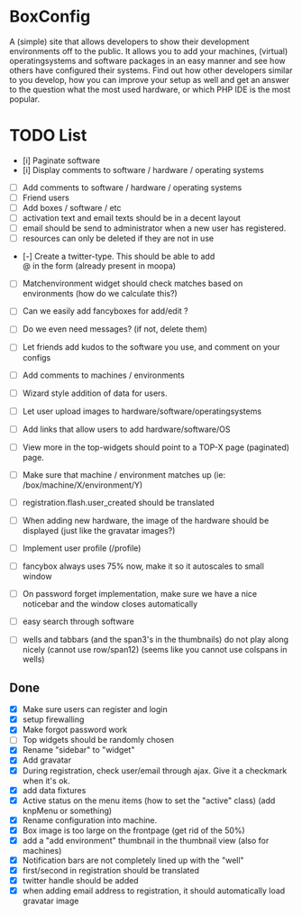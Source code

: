 BoxConfig
========================
A (simple) site that allows developers to show their development environments off to the public. It allows you to add
your machines, (virtual) operatingsystems and software packages in an easy manner and see how others have configured
their systems. Find out how other developers similar to you develop, how you can improve your setup as well and get an
answer to the question what the most used hardware, or which PHP IDE is the most popular.


TODO List
========================

* [i] Paginate software
* [i] Display comments to software / hardware / operating systems
* [ ] Add comments to software / hardware / operating systems
* [ ] Friend users
* [ ] Add boxes / software / etc
* [ ] activation text and email texts should be in a decent layout
* [ ] email should be send to administrator when a new user has registered.
* [ ] resources can only be deleted if they are not in use
* [-] Create a twitter-type. This should be able to add <div class="input-prepend"><span class="add-on">@</span> in the form (already present in moopa)
* [ ] Matchenvironment widget should check matches based on environments (how do we calculate this?)
* [ ] Can we easily add fancyboxes for add/edit ?
* [ ] Do we even need messages? (if not, delete them)
* [ ] Let friends add kudos to the software you use, and comment on your configs
* [ ] Add comments to machines / environments
* [ ] Wizard style addition of data for users.
* [ ] Let user upload images to hardware/software/operatingsystems
* [ ] Add links that allow users to add hardware/software/OS
* [ ] View more in the top-widgets should point to a TOP-X page (paginated) page.
* [ ] Make sure that machine / environment matches up (ie: /box/machine/X/environment/Y)
* [ ] registration.flash.user_created should be translated
* [ ] When adding new hardware, the image of the hardware should be displayed (just like the gravatar images?)
* [ ] Implement user profile (/profile)
* [ ] fancybox always uses 75% now, make it so it autoscales to small window
* [ ] On password forget implementation, make sure we have a nice noticebar and the window closes automatically
* [ ] easy search through software
* [ ] wells and tabbars (and the span3's in the thumbnails) do not play along nicely (cannot use row/span12) (seems like you cannot use colspans in wells)


Done
----
* [X] Make sure users can register and login
* [X] setup firewalling
* [X] Make forgot password work
* [ ] Top widgets should be randomly chosen
* [X] Rename "sidebar" to "widget"
* [X] Add gravatar
* [X] During registration, check user/email through ajax. Give it a checkmark when it's ok.
* [X] add data fixtures
* [X] Active status on the menu items (how to set the "active" class) (add knpMenu or something)
* [X] Rename configuration into machine.
* [X] Box image is too large on the frontpage (get rid of the 50%)
* [X] add a "add environment" thumbnail in the thumbnail view (also for machines)
* [X] Notification bars are not completely lined up with the "well"
* [X] first/second in registration should be translated
* [X] twitter handle should be added
* [X] when adding email address to registration, it should automatically load gravatar image